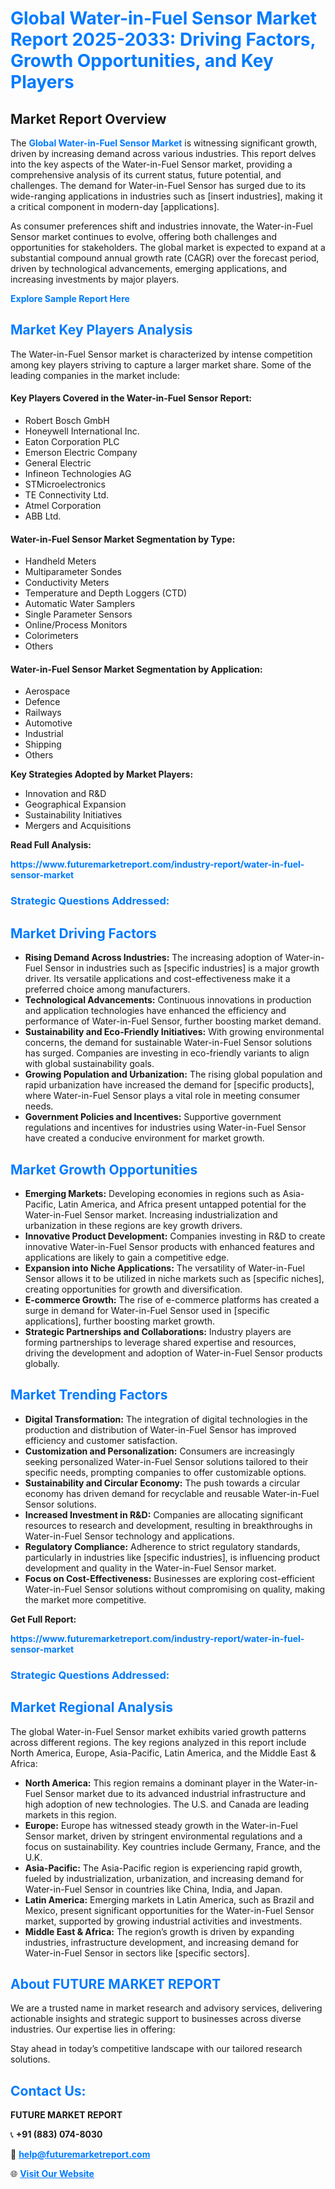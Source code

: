<h1 style="color: #007BFF;">Global Water-in-Fuel Sensor Market Report 2025-2033: Driving Factors, Growth Opportunities, and Key Players</h1>

<section id="overview">
<h2>Market Report Overview</h2>
<p>The <a href="https://www.futuremarketreport.com/industry-report/water-in-fuel-sensor-market" style="color: #007BFF; text-decoration: none;"><strong>Global Water-in-Fuel Sensor Market</strong></a> is witnessing significant growth, driven by increasing demand across various industries. This report delves into the key aspects of the Water-in-Fuel Sensor market, providing a comprehensive analysis of its current status, future potential, and challenges. The demand for Water-in-Fuel Sensor has surged due to its wide-ranging applications in industries such as [insert industries], making it a critical component in modern-day [applications].</p>
<p>As consumer preferences shift and industries innovate, the Water-in-Fuel Sensor market continues to evolve, offering both challenges and opportunities for stakeholders. The global market is expected to expand at a substantial compound annual growth rate (CAGR) over the forecast period, driven by technological advancements, emerging applications, and increasing investments by major players.</p>
</section>

<section id="overview">
<p><a href="https://www.futuremarketreport.com/request-sample/reportId=53730" style="color: #007BFF; text-decoration: none;"><strong>Explore Sample Report Here</strong></a></p>
</section>

<section id="key-players">
<h2 style="color: #007BFF;">Market Key Players Analysis</h2>
<p>The Water-in-Fuel Sensor market is characterized by intense competition among key players striving to capture a larger market share. Some of the leading companies in the market include:</p>
<h4>Key Players Covered in the Water-in-Fuel Sensor Report:</h4>
<ul><li>Robert Bosch GmbH</li><li>Honeywell International Inc.</li><li>Eaton Corporation PLC</li><li>Emerson Electric Company</li><li>General Electric</li><li>Infineon Technologies AG</li><li>STMicroelectronics</li><li>TE Connectivity Ltd.</li><li>Atmel Corporation</li><li>ABB Ltd.</li></ul>
<h4>Water-in-Fuel Sensor Market Segmentation by Type:</h4>
<ul><li>Handheld Meters</li><li>Multiparameter Sondes</li><li>Conductivity Meters</li><li>Temperature and Depth Loggers (CTD)</li><li>Automatic Water Samplers</li><li>Single Parameter Sensors</li><li>Online/Process Monitors</li><li>Colorimeters</li><li>Others</li></ul>

<h4>Water-in-Fuel Sensor Market Segmentation by Application:</h4>
<ul><li>Aerospace</li><li>Defence</li><li>Railways</li><li>Automotive</li><li>Industrial</li><li>Shipping</li><li>Others</li></ul>
<p><strong>Key Strategies Adopted by Market Players:</strong></p>
<ul>
<li>Innovation and R&D</li>
<li>Geographical Expansion</li>
<li>Sustainability Initiatives</li>
<li>Mergers and Acquisitions</li>
</ul>
</section>

<section>
<p><strong>Read Full Analysis: </strong></p><a href="https://www.futuremarketreport.com/industry-report/water-in-fuel-sensor-market" style="color: #007BFF; text-decoration: none;"><strong>https://www.futuremarketreport.com/industry-report/water-in-fuel-sensor-market</strong></a>
<h3 style="color: #007BFF;">Strategic Questions Addressed:</h3>
</section>

<section id="driving-factors">
<h2 style="color: #007BFF;">Market Driving Factors</h2>
<ul>
<li><strong>Rising Demand Across Industries:</strong> The increasing adoption of Water-in-Fuel Sensor in industries such as [specific industries] is a major growth driver. Its versatile applications and cost-effectiveness make it a preferred choice among manufacturers.</li>
<li><strong>Technological Advancements:</strong> Continuous innovations in production and application technologies have enhanced the efficiency and performance of Water-in-Fuel Sensor, further boosting market demand.</li>
<li><strong>Sustainability and Eco-Friendly Initiatives:</strong> With growing environmental concerns, the demand for sustainable Water-in-Fuel Sensor solutions has surged. Companies are investing in eco-friendly variants to align with global sustainability goals.</li>
<li><strong>Growing Population and Urbanization:</strong> The rising global population and rapid urbanization have increased the demand for [specific products], where Water-in-Fuel Sensor plays a vital role in meeting consumer needs.</li>
<li><strong>Government Policies and Incentives:</strong> Supportive government regulations and incentives for industries using Water-in-Fuel Sensor have created a conducive environment for market growth.</li>
</ul>
</section>

<section id="growth-opportunities">
<h2 style="color: #007BFF;">Market Growth Opportunities</h2>
<ul>
<li><strong>Emerging Markets:</strong> Developing economies in regions such as Asia-Pacific, Latin America, and Africa present untapped potential for the Water-in-Fuel Sensor market. Increasing industrialization and urbanization in these regions are key growth drivers.</li>
<li><strong>Innovative Product Development:</strong> Companies investing in R&D to create innovative Water-in-Fuel Sensor products with enhanced features and applications are likely to gain a competitive edge.</li>
<li><strong>Expansion into Niche Applications:</strong> The versatility of Water-in-Fuel Sensor allows it to be utilized in niche markets such as [specific niches], creating opportunities for growth and diversification.</li>
<li><strong>E-commerce Growth:</strong> The rise of e-commerce platforms has created a surge in demand for Water-in-Fuel Sensor used in [specific applications], further boosting market growth.</li>
<li><strong>Strategic Partnerships and Collaborations:</strong> Industry players are forming partnerships to leverage shared expertise and resources, driving the development and adoption of Water-in-Fuel Sensor products globally.</li>
</ul>
</section>

<section id="trending-factors">
<h2 style="color: #007BFF;">Market Trending Factors</h2>
<ul>
<li><strong>Digital Transformation:</strong> The integration of digital technologies in the production and distribution of Water-in-Fuel Sensor has improved efficiency and customer satisfaction.</li>
<li><strong>Customization and Personalization:</strong> Consumers are increasingly seeking personalized Water-in-Fuel Sensor solutions tailored to their specific needs, prompting companies to offer customizable options.</li>
<li><strong>Sustainability and Circular Economy:</strong> The push towards a circular economy has driven demand for recyclable and reusable Water-in-Fuel Sensor solutions.</li>
<li><strong>Increased Investment in R&D:</strong> Companies are allocating significant resources to research and development, resulting in breakthroughs in Water-in-Fuel Sensor technology and applications.</li>
<li><strong>Regulatory Compliance:</strong> Adherence to strict regulatory standards, particularly in industries like [specific industries], is influencing product development and quality in the Water-in-Fuel Sensor market.</li>
<li><strong>Focus on Cost-Effectiveness:</strong> Businesses are exploring cost-efficient Water-in-Fuel Sensor solutions without compromising on quality, making the market more competitive.</li>
</ul>
</section>

<section>
<p><strong>Get Full Report: </strong></p><a href="https://www.futuremarketreport.com/industry-report/water-in-fuel-sensor-market" style="color: #007BFF; text-decoration: none;"><strong>https://www.futuremarketreport.com/industry-report/water-in-fuel-sensor-market</strong></a>
<h3 style="color: #007BFF;">Strategic Questions Addressed:</h3>
</section>


<section id="regional-analysis">
<h2 style="color: #007BFF;">Market Regional Analysis</h2>
<p>The global Water-in-Fuel Sensor market exhibits varied growth patterns across different regions. The key regions analyzed in this report include North America, Europe, Asia-Pacific, Latin America, and the Middle East & Africa:</p>
<ul>
<li><strong>North America:</strong> This region remains a dominant player in the Water-in-Fuel Sensor market due to its advanced industrial infrastructure and high adoption of new technologies. The U.S. and Canada are leading markets in this region.</li>
<li><strong>Europe:</strong> Europe has witnessed steady growth in the Water-in-Fuel Sensor market, driven by stringent environmental regulations and a focus on sustainability. Key countries include Germany, France, and the U.K.</li>
<li><strong>Asia-Pacific:</strong> The Asia-Pacific region is experiencing rapid growth, fueled by industrialization, urbanization, and increasing demand for Water-in-Fuel Sensor in countries like China, India, and Japan.</li>
<li><strong>Latin America:</strong> Emerging markets in Latin America, such as Brazil and Mexico, present significant opportunities for the Water-in-Fuel Sensor market, supported by growing industrial activities and investments.</li>
<li><strong>Middle East & Africa:</strong> The region’s growth is driven by expanding industries, infrastructure development, and increasing demand for Water-in-Fuel Sensor in sectors like [specific sectors].</li>
</ul>
</section>

<footer>
<h2 style="color: #007BFF;">About FUTURE MARKET REPORT</h2>
<p>We are a trusted name in market research and advisory services, delivering actionable insights and strategic support to businesses across diverse industries. Our expertise lies in offering:</p>

<p>Stay ahead in today’s competitive landscape with our tailored research solutions.</p>

<h2 style="color: #007BFF;">Contact Us:</h2>
<p><strong>FUTURE MARKET REPORT</strong></p>
<p>📞 <strong>+91 (883) 074-8030</strong></p>
<p>📧 <strong><a href="mailto:help@futuremarketreport.com" style="color: #007BFF;">help@futuremarketreport.com</a></strong></p>
<p>🌐 <strong><a href="https://www.futuremarketreport.com/" style="color: #007BFF;">Visit Our Website</a></strong></p>
</footer>